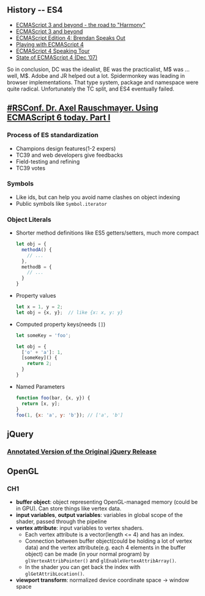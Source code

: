 ## History -- ES4

* [ECMAScript 3 and beyond - the road to "Harmony"](http://blogs.msdn.com/b/jscript/archive/2008/08/20/ecmascript-3-and-beyond-the-road-to-harmony.aspx)
* [ECMAScript 3 and beyond](http://blogs.msdn.com/b/jscript/archive/2007/10/29/ecmascript-3-and-beyond.aspx)
* [ECMAScript Edition 4: Brendan Speaks Out](http://ajaxian.com/archives/ecmascript-edition-4-brendan-speaks-out)
* [Playing with ECMAScript 4](http://ejohn.org/blog/playing-with-ecmascript-4/)
* [ECMAScript 4 Speaking Tour](http://ejohn.org/blog/ecmascript-4-speaking-tour)
* [State of ECMAScript 4 (Dec ’07)](http://ejohn.org/blog/state-of-ecmascript-4-dec-07/)

So in conclusion, DC was the idealist, BE was the practicalist, M$ was ... well, M$. Adobe and JR helped out a lot. Spidermonkey was leading in browser implementations. That type system, package and namespace were quite radical. Unfortunately the TC split, and ES4 eventually failed.

## [#RSConf. Dr. Axel Rauschmayer. Using ECMAScript 6 today. Part I ](https://www.youtube.com/watch?v=Fg3bEZIcnUw)

### Process of ES standardization

* Champions design features(1-2 expers)
* TC39 and web developers give feedbacks
* Field-testing and refining
* TC39 votes

### Symbols

* Like ids, but can help you avoid name clashes on object indexing
* Public symbols like `Symbol.iterator`

### Object Literals

* Shorter method definitions like ES5 getters/setters, much more compact

  ```javascript
  let obj = {
    methodA() {
      // ...
    },
    methodB = {
      // ...
    }
  }
  ```
* Property values

  ```javascript
  let x = 1, y = 2;
  let obj = {x, y};  // like {x: x, y: y}
  ```
* Computed property keys(needs `[]`)

  ```javascript
  let someKey = 'foo';

  let obj = {
    ['o' + 'a']: 1,
    [someKey]() {
      return 2;
    }
  }
  ```
* Named Parameters

  ```javascript
  function foo(bar, {x, y}) {
    return [x, y];
  }
  foo(1, {x: 'a', y: 'b'}); // ['a', 'b']
  ```

## jQuery

### [Annotated Version of the Original jQuery Release](http://genius.it/5104550/ejohn.org/files/jquery-original.html)

## OpenGL

### CH1

* **buffer object**: object representing OpenGL-managed memory (could be in GPU). Can store things like vertex data.
* **input variables**, **output variables**: variables in global scope of the shader, passed through the pipeline
* **vertex attribute**: input variables to vertex shaders. 
  * Each vertex attribute is a vector(length <= 4) and has an index.
  * Connection between buffer object(could be holding a lot of vertex data) and the vertex attribute(e.g. each 4 elements in the buffer object) can be made (in your normal program) by `glVertexAttribPointer()` and `glEnableVertexAttribArray()`.
  * In the shader you can get back the index with `glGetAttribLocation()`.
* **viewport transform**: normalized device coordinate space -> window space